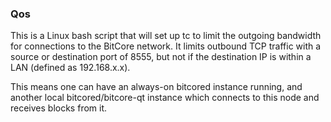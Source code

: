 ### Qos ###

This is a Linux bash script that will set up tc to limit the outgoing bandwidth for connections to the BitCore network. It limits outbound TCP traffic with a source or destination port of 8555, but not if the destination IP is within a LAN (defined as 192.168.x.x).

This means one can have an always-on bitcored instance running, and another local bitcored/bitcore-qt instance which connects to this node and receives blocks from it.
